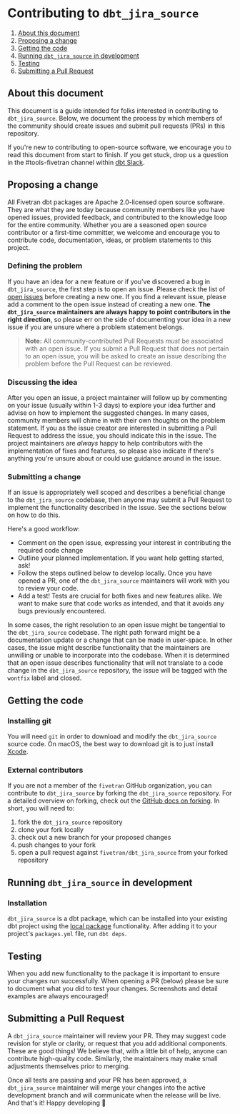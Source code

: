 # Contributing to `dbt_jira_source`

1. [About this document](#about-this-document)
2. [Proposing a change](#proposing-a-change)
3. [Getting the code](#getting-the-code)
4. [Running `dbt_jira_source` in development](#running-dbt_jira_source-in-development)
5. [Testing](#testing)
6. [Submitting a Pull Request](#submitting-a-pull-request)

## About this document

This document is a guide intended for folks interested in contributing to `dbt_jira_source`. Below, we document the process by which members of the community should create issues and submit pull requests (PRs) in this repository. 

If you're new to contributing to open-source software, we encourage you to read this document from start to finish. If you get stuck, drop us a question in the #tools-fivetran channel within [dbt Slack](https://community.getdbt.com).

## Proposing a change

All Fivetran dbt packages are Apache 2.0-licensed open source software. They are what they are today because community members like you have opened issues, provided feedback, and contributed to the knowledge loop for the entire community. Whether you are a seasoned open source contributor or a first-time committer, we welcome and encourage you to contribute code, documentation, ideas, or problem statements to this project.

### Defining the problem

If you have an idea for a new feature or if you've discovered a bug in `dbt_jira_source`, the first step is to open an issue. Please check the list of [open issues](https://github.com/fivetran/dbt_jira_source/issues) before creating a new one. If you find a relevant issue, please add a comment to the open issue instead of creating a new one. **The `dbt_jira_source` maintainers are always happy to point contributors in the right direction**, so please err on the side of documenting your idea in a new issue if you are unsure where a problem statement belongs.

> **Note:** All community-contributed Pull Requests _must_ be associated with an open issue. If you submit a Pull Request that does not pertain to an open issue, you will be asked to create an issue describing the problem before the Pull Request can be reviewed.

### Discussing the idea

After you open an issue, a project maintainer will follow up by commenting on your issue (usually within 1-3 days) to explore your idea further and advise on how to implement the suggested changes. In many cases, community members will chime in with their own thoughts on the problem statement. If you as the issue creator are interested in submitting a Pull Request to address the issue, you should indicate this in the issue. The project maintainers are _always_ happy to help contributors with the implementation of fixes and features, so please also indicate if there's anything you're unsure about or could use guidance around in the issue.

### Submitting a change

If an issue is appropriately well scoped and describes a beneficial change to the `dbt_jira_source` codebase, then anyone may submit a Pull Request to implement the functionality described in the issue. See the sections below on how to do this.

Here's a good workflow:
- Comment on the open issue, expressing your interest in contributing the required code change
- Outline your planned implementation. If you want help getting started, ask!
- Follow the steps outlined below to develop locally. Once you have opened a PR, one of the `dbt_jira_source` maintainers will work with you to review your code.
- Add a test! Tests are crucial for both fixes and new features alike. We want to make sure that code works as intended, and that it avoids any bugs previously encountered. 

In some cases, the right resolution to an open issue might be tangential to the `dbt_jira_source` codebase. The right path forward might be a documentation update or a change that can be made in user-space. In other cases, the issue might describe functionality that the maintainers are unwilling or unable to incorporate into the codebase. When it is determined that an open issue describes functionality that will not translate to a code change in the `dbt_jira_source` repository, the issue will be tagged with the `wontfix` label and closed.

## Getting the code

### Installing git

You will need `git` in order to download and modify the `dbt_jira_source` source code. On macOS, the best way to download git is to just install [Xcode](https://developer.apple.com/support/xcode/).

### External contributors

If you are not a member of the `fivetran` GitHub organization, you can contribute to `dbt_jira_source` by forking the `dbt_jira_source` repository. For a detailed overview on forking, check out the [GitHub docs on forking](https://help.github.com/en/articles/fork-a-repo). In short, you will need to:

1. fork the `dbt_jira_source` repository
2. clone your fork locally
3. check out a new branch for your proposed changes
4. push changes to your fork
5. open a pull request against `fivetran/dbt_jira_source` from your forked repository

## Running `dbt_jira_source` in development

### Installation

`dbt_jira_source` is a dbt package, which can be installed into your existing dbt project using the [local package](https://docs.getdbt.com/docs/building-a-dbt-project/package-management#local-packages) functionality. After adding it to your project's `packages.yml` file, run `dbt deps`.

## Testing

When you add new functionality to the package it is important to ensure your changes run successfully. When opening a PR (below) please be sure to document what you did to test your changes. Screenshots and detail examples are always encouraged!

## Submitting a Pull Request

A `dbt_jira_source` maintainer will review your PR. They may suggest code revision for style or clarity, or request that you add additional components. These are good things! We believe that, with a little bit of help, anyone can contribute high-quality code. Similarly, the maintainers may make small adjustments themselves prior to merging.

Once all tests are passing and your PR has been approved, a `dbt_jira_source` maintainer will merge your changes into the active development branch and will communicate when the release will be live. And that's it! Happy developing 🎉